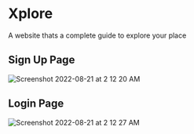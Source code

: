 # Xplore
 A website thats a complete guide to explore your place
 
 ## Sign Up Page
 ![Screenshot 2022-08-21 at 2 12 20 AM](https://user-images.githubusercontent.com/83490034/185765381-bd8a3ffa-8c41-494f-865e-0600c8ebdf41.png)
 
 ## Login Page
 ![Screenshot 2022-08-21 at 2 12 27 AM](https://user-images.githubusercontent.com/83490034/185765420-1bd8776a-4b58-4445-971a-56c51b6fac65.png)

